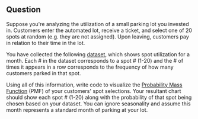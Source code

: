 ## Question
Suppose you're analyzing the utilization of a small parking lot you invested in. Customers enter the automated lot, receive a ticket, and select one of 20 spots at random (e.g. they are not assigned). Upon leaving, customers pay in relation to their time in the lot.

You have collected the following [dataset](https://docs.google.com/spreadsheets/d/1rpTArHXCSMV0_WryClhhmQfDZzSEACt_EuLh8rxuvDU/edit#gid=0), which shows spot utilization for a month. Each # in the dataset corresponds to a spot # (1-20) and the # of times it appears in a row corresponds to the frequency of how many customers parked in that spot.

Using all of this information, write code to visualize the [Probability Mass Function](https://en.wikipedia.org/wiki/Probability_mass_function) (PMF) of your customers' spot selections. Your resultant chart should show each spot # (1-20) along with the probability of that spot being chosen based on your dataset. You can ignore seasonality and assume this month represents a standard month of parking at your lot.
